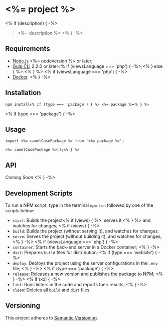 # <%= project %>
<% if (description) { -%>

> <%= description %>
<% } -%>



## Requirements

- [Node.js](https://nodejs.org/en/) <%= nodeVersion %> or later;
- [Gulp CLI](https://gulpjs.com) 2.2.0 or later<% if (viewsLanguage === 'php') { -%>;<% } else { %>.<% } %>
<% if (viewsLanguage === 'php') { -%>
- [Docker](https://www.docker.com).
<% } -%>



## Installation

``` shell
npm install<% if (type === 'package') { %> <%= package %><% } %>
```
<% if (type === 'package') { -%>



## Usage

```<% if (scripts) { %> js
import <%= camelCasePackage %> from '<%= package %>';

<%= camelCasePackage %>();<% } %>
```



## API

*Coming Soon*
<% } -%>



## Development Scripts

To run a NPM script, type in the terminal `npm run` followed by one of the scripts below:

- `start`: Builds the project<% if (views) { %>, serves it,<% } %> and watches for changes;
<% if (views) { -%>
- `build`: Builds the project (without serving it), and watches for changes;
- `serve`: Serves the project (without building it), and watches for changes;
<% } -%>
<% if (viewsLanguage === 'php') { -%>
- `container`: Starts the back-end server in a Docker container;
<% } -%>
- `dist`: Prepares `build` files for distribution;
<% if (type === 'website') { -%>
- `deploy`: Deploys the project using the server configurations in the `.env` file;
<% } -%>
<% if (type === 'package') { -%>
- `release`: Releases a new version and publishes the package to NPM;
<% } -%>
<% if (xo) { -%>
- `lint`: Runs linters in the code and reports their results;
<% } -%>
- `clean`: Deletes all `build` and `dist` files.



## Versioning

This project adheres to [Semantic Versioning](https://semver.org).
